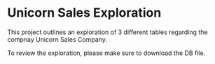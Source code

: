 # Unicorn Sales Exploration

This project outlines an exploration of 3 different tables regarding the compnay Unicorn Sales Company.

To review the exploration, please make sure to download the DB file.
